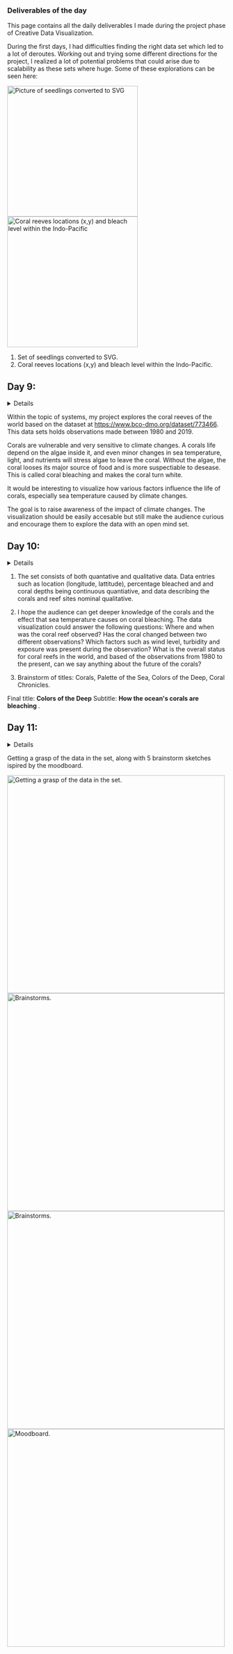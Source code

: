 ### Deliverables of the day
This page contains all the daily deliverables I made during the project phase of Creative Data Visualization. 

During the first days, I had difficulties finding the right data set which led to a lot of deroutes. Working out and trying some different directions for the project, I realized a lot of potential problems that could arise due to scalability as these sets where huge. Some of these explorations can be seen here: 

<img src="https://github.com/emjakobsen1/creative-data-visualisation/assets/98593540/cfb1b90e-459e-4a9a-b22b-8921ab3529bb" alt="Picture of seedlings converted to SVG" width="300"/>
<img src="https://github.com/emjakobsen1/creative-data-visualisation/assets/98593540/f073020b-6814-4752-916c-27cc69fafbb8" alt="Coral reeves locations (x,y) and bleach level within the Indo-Pacific" width="300"/>
 
1. Set of seedlings converted to SVG.
2. Coral reeves locations (x,y) and bleach level within the Indo-Pacific.

## Day 9:
<details>
- Describe your project focus - for example, “within the topic of deep time, our project focuses on xyz rocks and how they have changed over time in cyclical patterns”

2. Brainstorm possible focus points: 
    - What would be interesting to visualise about this topic?
    - What is fun or important or curious to discover around this topic?

    - What are your goals for your audience’s experience?
- Show your data - or tell us about what the data will be if you cannot find it yet.

</details>

Within the topic of systems, my project explores the coral reeves of the world based on the dataset at https://www.bco-dmo.org/dataset/773466. This data sets holds observations made between 1980 and 2019.

Corals are vulnerable and very sensitive to climate changes. A corals life depend on the algae inside it, and even minor changes in sea temperature, light, and nutrients will stress algae to leave the coral. Without the algae, the coral looses its major source of food and is more suspectiable to desease. This is called coral bleaching and makes the coral turn white. 

It would be interesting to visualize how various factors influence the life of corals, especially sea temperature caused by climate changes. 

The goal is to raise awareness of the impact of climate changes. The visualization should be easily accesable but still make the audience curious and encourage them to explore the data with an open mind set. 

## Day 10:

<details>
 Goal: Solidify plan to acquire dataset or create your dataset. Get to know your data. Write down patterns, ideas that come from getting to know the data.

### Expectations for the end of today -

Make a post on slack (or link to your own notebook) with the following:

1. Your dataset (or decided on which one you will use, or started collecting it)
2. You understand it (you know what each column and item of data means, what range it has, what type of data it is, what its patterns are)
3. Your vision of the final outcome of your data visualisation as a “headline of the future”, for example:

### If you need more guidance, follow the steps below:

## Part 1:

1. Get to know your data set:
    - What kind of data is this?
    - What are the patterns?
    - What are the surprises or outliers?
    - What are the minimums and maximums?
2. What questions do you hope to help your audience explore or answer when they see your visualisation?
3. Brainstorm: write down some themes or catchy titles you see in the data, angles that would be interesting to expose, or questions your data visualisation might help answer
4. Imagine, write sketch how you would visualise data to go with each theme, possibly find visual references for those visualisations
5. Present the themes to us when we gather together

### Deliverables:

- Post 1-2 catchy titles + subtitle of the visualisation you might make

## Part 2:

1. Choose 1 theme from what you presented and refine the data to focus on that theme
2. Isolate 3 rows of data and get to know them again:
    - Jot down a row of data - what types of data are you working with? Numbers? Words?
    - If numbers, what are the lowest numbers in the dataset? Highest? From one entry to the next, how do they move - tiny increments or big jumps?
    - Which data is the most crucial to your theme?
    - Which data is secondary?

### Deliverables:

- Your final chosen catchy title, refined data, isolated rows of data
- Double check: do you have the data to support these themes? If not, write down what
</details>

1. The set consists of both quantative and qualitative data. Data entries such as location (longitude, lattitude), percentage bleached and and coral depths being continuous quantiative, and data describing the corals and reef sites nominal qualitative. 

2. I hope the audience can get deeper knowledge of the corals and the effect that sea temperature causes on coral bleaching. The data visualization could answer the following questions:
Where and when was the coral reef observed? 
Has the coral changed between two different observations?
Which factors such as wind level, turbidity and exposure was present during the observation?
What is the overall status for coral reefs in the world, and based of the observations from 1980 to the present, can we say anything about the future of the corals?

3. Brainstorm of titles:
Corals, Palette of the Sea, Colors of the Deep, Coral Chronicles.

Final title: <strong>Colors of the Deep</strong> Subtitle: <strong>How the ocean's corals are bleaching </strong>.

## Day 11:

<details>
 Goal: Visual encoding

During your brainstorming phase, you should consider two things:

- The focusing question you want to answer with your visualisation
- The type of data you are visualising

## Part 1:

### Create moodboard

- Using images from art, nature, architecture, sciences (physics, biology, chemistry), can you find structures or styles that are similar to how you think about your data and theme? Gather them into a moodboard.

### Sketch

I suggest that you sketch by hand because it allows you to quickly show your ideas

- With your moodboard nearby, and 1 row of your data, sketch ideas for representing the data visually
    - Consider the architecture for the vis, based on your primary data - is it about time, so timeline based? Relationships of the data to each other?
    - What shapes could you use to represent the data? And how would the data form the shape? As in, the circle radius, or its placement on the x axis, etc.
    - What special marks would allow you to include more dimensions of the data? This would delineate “secondary” data pieces (the data that is not as important but you still want to include it)
    - [Check here for guidance](https://www.notion.so/References-68fc8499d7d04891b5527d89eb251851?pvs=21)
- Come up with at least 6 ideas or variations on ideas
- Precisely now, represent a few rows of your dataset in your ideas
- resent the ideas to the class when we gather together

### Deliverables

- Minimum 6 ideas and-or variations on ideas for visual encodings, presented as sketches
- Moodboard
  
</details>

Getting a grasp of the data in the set, along with 5 brainstorm sketches ispired by the moodboard.

<img src="https://github.com/emjakobsen1/creative-data-visualisation/assets/98593540/f63a9c40-33e8-429b-87f8-f619659b831b" alt="Getting a grasp of the data in the set." width="500"/>

<img src="https://github.com/emjakobsen1/creative-data-visualisation/assets/98593540/b5c75e0b-1d8c-4119-a6e5-2d921c8ed0fd" alt="Brainstorms." width="500"/>

<img src="https://github.com/emjakobsen1/creative-data-visualisation/assets/98593540/7dc44d36-947b-46c5-828b-72bbf25afc70" alt="Brainstorms." width="500"/>

<img src="https://github.com/emjakobsen1/creative-data-visualisation/assets/98593540/3c9a31c5-b881-41ff-9529-e4be195152b7" alt="Moodboard." width="500"/>




